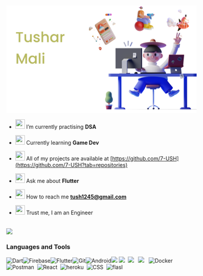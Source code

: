 ![cover](tush-png.png)

- <img src="https://media.giphy.com/media/L1KpkdbH8aEkXow8eV/giphy.gif" width="25px" height="25px"> I’m currently practising **DSA**

- <img src="https://media1.giphy.com/media/cNFFHJ5Ki8KBJbS2Lt/giphy.gif?cid=ecf05e47x3gb9jhjh1e7id6c58goneip5jg50k8yeskmpyar&rid=giphy.gif&ct=g" width="25px" height="25px"> Currently learning **Game Dev** 

- <img src="https://media.giphy.com/media/26BRCAa7zyWHTWOyY/giphy.gif" width="25px" height="25px"> All of my projects are available at [https://github.com/7-USH](https://github.com/7-USH?tab=repositories)

- <img src="https://media.giphy.com/media/h5RZZK2LkhoyhGzb8Z/giphy.gif" width="25px" height="25px"> Ask me about **Flutter**

- <img src="https://media.giphy.com/media/XyDkWE5lRElx73hgwg/giphy.gif" width="25px" height="25px"> How to reach me **tush1245@gmail.com**

- <img src="https://media1.giphy.com/media/u2pmTWUi0MXjyrMaVj/200w.webp?cid=ecf05e47nz7qh2nm6behh6p871tlyt0agdqu49gbdq3cocbd&rid=200w.webp&ct=g" width="25px" height="25px"> Trust me, I am an Engineer


<br>

<a href="https://github.com/7-USH">
  <img height="180em" align="center" src="https://github-readme-stats.vercel.app/api?username=7-USH&show_icons=true&theme=tokyonight" />
</a>

<br>

### Languages and Tools


![Dart](https://www.vectorlogo.zone/logos/dartlang/dartlang-icon.svg)![Firebase]( https://www.vectorlogo.zone/logos/firebase/firebase-icon.svg)![Flutter](https://www.vectorlogo.zone/logos/flutterio/flutterio-icon.svg)![Git](https://www.vectorlogo.zone/logos/git-scm/git-scm-icon.svg)![Android](https://www.vectorlogo.zone/logos/android/android-icon.svg)<image src = "https://cdn4.iconfinder.com/data/icons/logos-and-brands/512/267_Python_logo-512.png" width = 70> <image src = "https://cdn-icons-png.flaticon.com/512/226/226777.png" width =70>&nbsp;&nbsp;<image src = "https://upload.wikimedia.org/wikipedia/commons/thumb/1/18/ISO_C%2B%2B_Logo.svg/1822px-ISO_C%2B%2B_Logo.svg.png" width=55> &nbsp;&nbsp;<img src = "https://seeklogo.com/images/C/c-sharp-c-logo-02F17714BA-seeklogo.com.png" width =55> &nbsp;&nbsp;![Docker](https://www.vectorlogo.zone/logos/docker/docker-icon.svg)
&nbsp;&nbsp;![Postman](https://www.vectorlogo.zone/logos/getpostman/getpostman-icon.svg)&nbsp;&nbsp;![React](https://www.vectorlogo.zone/logos/reactjs/reactjs-icon.svg)&nbsp;&nbsp;![heroku](https://www.vectorlogo.zone/logos/heroku/heroku-icon.svg)&nbsp;&nbsp;![CSS](https://www.vectorlogo.zone/logos/w3_css/w3_css-icon.svg)&nbsp;&nbsp;![flasl](https://www.vectorlogo.zone/logos/pocoo_flask/pocoo_flask-icon.svg)




